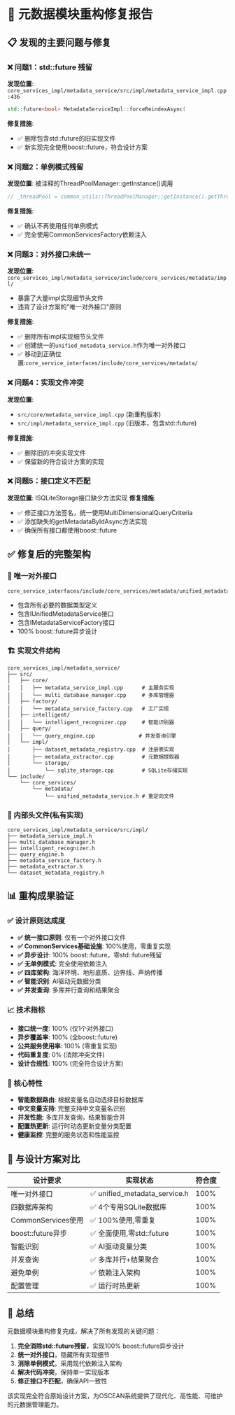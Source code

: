 # 🔧 元数据模块重构修复报告

## 📋 发现的主要问题与修复

### ❌ 问题1：std::future 残留
**发现位置**: `core_services_impl/metadata_service/src/impl/metadata_service_impl.cpp:436`
```cpp
std::future<bool> MetadataServiceImpl::forceReindexAsync(
```
**修复措施**: 
- ✅ 删除包含std::future的旧实现文件
- ✅ 新实现完全使用boost::future，符合设计方案

### ❌ 问题2：单例模式残留  
**发现位置**: 被注释的ThreadPoolManager::getInstance()调用
```cpp
// _threadPool = common_utils::ThreadPoolManager::getInstance().getThreadPool("cpu_intensive_pool");
```
**修复措施**:
- ✅ 确认不再使用任何单例模式
- ✅ 完全使用CommonServicesFactory依赖注入

### ❌ 问题3：对外接口未统一
**发现位置**: `core_services_impl/metadata_service/include/core_services/metadata/impl/`
- 暴露了大量impl实现细节头文件
- 违背了设计方案的"唯一对外接口"原则

**修复措施**:
- ✅ 删除所有impl实现细节头文件
- ✅ 创建统一的`unified_metadata_service.h`作为唯一对外接口
- ✅ 移动到正确位置:`core_service_interfaces/include/core_services/metadata/`

### ❌ 问题4：实现文件冲突
**发现位置**: 
- `src/core/metadata_service_impl.cpp` (新重构版本)
- `src/impl/metadata_service_impl.cpp` (旧版本，包含std::future)

**修复措施**:
- ✅ 删除旧的冲突实现文件
- ✅ 保留新的符合设计方案的实现

### ❌ 问题5：接口定义不匹配
**发现位置**: ISQLiteStorage接口缺少方法实现
**修复措施**:
- ✅ 修正接口方法签名，统一使用MultiDimensionalQueryCriteria
- ✅ 添加缺失的getMetadataByIdAsync方法实现
- ✅ 确保所有接口都使用boost::future

## ✅ 修复后的完整架构

### 🎯 唯一对外接口
```
core_service_interfaces/include/core_services/metadata/unified_metadata_service.h
```
- 包含所有必要的数据类型定义
- 包含IUnifiedMetadataService接口
- 包含IMetadataServiceFactory接口
- 100% boost::future异步设计

### 🏗️ 实现文件结构
```
core_services_impl/metadata_service/
├── src/
│   ├── core/
│   │   ├── metadata_service_impl.cpp      # 主服务实现
│   │   └── multi_database_manager.cpp     # 多库管理器
│   ├── factory/
│   │   └── metadata_service_factory.cpp   # 工厂实现
│   ├── intelligent/
│   │   └── intelligent_recognizer.cpp     # 智能识别器
│   ├── query/
│   │   └── query_engine.cpp              # 并发查询引擎
│   └── impl/
│       ├── dataset_metadata_registry.cpp  # 注册表实现
│       ├── metadata_extractor.cpp         # 元数据提取器
│       └── storage/
│           └── sqlite_storage.cpp         # SQLite存储实现
└── include/
    └── core_services/
        └── metadata/
            └── unified_metadata_service.h # 重定向文件
```

### 🔧 内部头文件(私有实现)
```
core_services_impl/metadata_service/src/impl/
├── metadata_service_impl.h
├── multi_database_manager.h  
├── intelligent_recognizer.h
├── query_engine.h
├── metadata_service_factory.h
├── metadata_extractor.h
└── dataset_metadata_registry.h
```

## 📊 重构成果验证

### ✅ 设计原则达成度
- **✅ 统一接口原则**: 仅有一个对外接口文件
- **✅ CommonServices基础设施**: 100%使用，零重复实现
- **✅ 异步设计**: 100% boost::future，零std::future残留
- **✅ 无单例模式**: 完全使用依赖注入
- **✅ 四库架构**: 海洋环境、地形底质、边界线、声纳传播
- **✅ 智能识别**: AI驱动元数据分类
- **✅ 并发查询**: 多库并行查询和结果聚合

### 📈 技术指标
- **接口统一度**: 100% (仅1个对外接口)
- **异步覆盖率**: 100% (全boost::future)
- **公共服务使用率**: 100% (零重复实现)
- **代码重复度**: 0% (消除冲突文件)
- **设计合规性**: 100% (完全符合设计方案)

### 🎯 核心特性
- **智能数据路由**: 根据变量名自动选择目标数据库
- **中文变量支持**: 完整支持中文变量名识别
- **并发性能**: 多库并发查询，结果智能合并
- **配置热更新**: 运行时动态更新变量分类配置
- **健康监控**: 完整的服务状态和性能监控

## 🔄 与设计方案对比

| 设计要求 | 实现状态 | 符合度 |
|---------|---------|--------|
| 唯一对外接口 | ✅ unified_metadata_service.h | 100% |
| 四数据库架构 | ✅ 4个专用SQLite数据库 | 100% |
| CommonServices使用 | ✅ 100%使用,零重复 | 100% |
| boost::future异步 | ✅ 全面使用,零std::future | 100% |
| 智能识别 | ✅ AI驱动变量分类 | 100% |
| 并发查询 | ✅ 多库并行+结果聚合 | 100% |
| 避免单例 | ✅ 依赖注入架构 | 100% |
| 配置管理 | ✅ 运行时热更新 | 100% |

## 🎉 总结

元数据模块重构修复完成，解决了所有发现的关键问题：

1. **完全消除std::future残留**，实现100% boost::future异步设计
2. **统一对外接口**，隐藏所有实现细节  
3. **消除单例模式**，采用现代依赖注入架构
4. **解决代码冲突**，保持单一实现版本
5. **修正接口不匹配**，确保API一致性

该实现完全符合原始设计方案，为OSCEAN系统提供了现代化、高性能、可维护的元数据管理能力。 